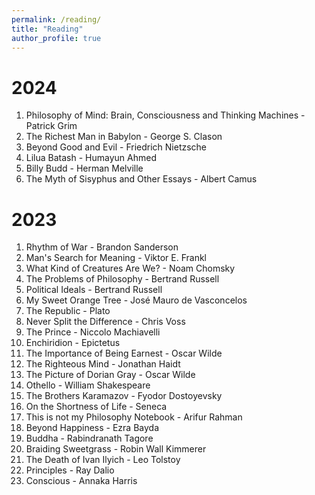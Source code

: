 ```yaml
---
permalink: /reading/
title: "Reading"
author_profile: true
---
```

# 2024
1. Philosophy of Mind: Brain, Consciousness and Thinking Machines - Patrick Grim
2. The Richest Man in Babylon - George S. Clason
3. Beyond Good and Evil - Friedrich Nietzsche
4. Lilua Batash - Humayun Ahmed
5. Billy Budd - Herman Melville
6. The Myth of Sisyphus and Other Essays - Albert Camus 

# 2023
1. Rhythm of War - Brandon Sanderson
2. Man's Search for Meaning - Viktor E. Frankl
3. What Kind of Creatures Are We? - Noam Chomsky
4. The Problems of Philosophy - Bertrand Russell
5. Political Ideals - Bertrand Russell
6. My Sweet Orange Tree - José Mauro de Vasconcelos
7. The Republic - Plato
8. Never Split the Difference - Chris Voss
9. The Prince - Niccolo Machiavelli
10. Enchiridion - Epictetus
11. The Importance of Being Earnest - Oscar Wilde
12. The Righteous Mind - Jonathan Haidt
13. The Picture of Dorian Gray - Oscar Wilde
14. Othello - William Shakespeare
15. The Brothers Karamazov - Fyodor Dostoyevsky
16. On the Shortness of Life - Seneca
17. This is not my Philosophy Notebook - Arifur Rahman
18. Beyond Happiness - Ezra Bayda
19. Buddha - Rabindranath Tagore
20. Braiding Sweetgrass - Robin Wall Kimmerer
21. The Death of Ivan Ilyich - Leo Tolstoy
22. Principles - Ray Dalio
23. Conscious - Annaka Harris